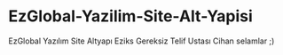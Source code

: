# EzGlobal-Yazilim-Site-Alt-Yapisi
EzGlobal Yazılım Site Altyapı Eziks
Gereksiz Telif Ustası Cihan selamlar ;)
